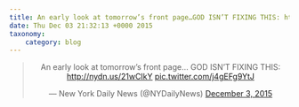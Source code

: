 ```yaml
---
title: An early look at tomorrow’s front page…GOD ISN’T FIXING THIS: http://nydn.us/21wCIkY http://twitter.com/NYDailyNews/status/672234341800521728/photo/1
date: Thu Dec 03 21:32:13 +0000 2015
taxonomy:
    category: blog
---
```

<blockquote class="twitter-tweet" align="center" width="350"><p lang="en" dir="ltr">An early look at tomorrow’s front page…&#10;GOD ISN’T FIXING THIS: <a href="http://nydn.us/21wCIkY">http://nydn.us/21wCIkY</a> <a href="http://twitter.com/NYDailyNews/status/672234341800521728/photo/1">pic.twitter.com/j4gEFg9YtJ</a></p>&mdash; New York Daily News (@NYDailyNews) <a href="https://twitter.com/NYDailyNews/status/672234341800521728">December 3, 2015</a></blockquote>
